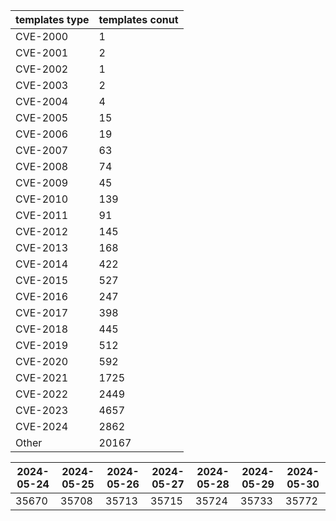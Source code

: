 | templates type | templates conut | 
| --- | --- | 
| CVE-2000 | 1 |
| CVE-2001 | 2 |
| CVE-2002 | 1 |
| CVE-2003 | 2 |
| CVE-2004 | 4 |
| CVE-2005 | 15 |
| CVE-2006 | 19 |
| CVE-2007 | 63 |
| CVE-2008 | 74 |
| CVE-2009 | 45 |
| CVE-2010 | 139 |
| CVE-2011 | 91 |
| CVE-2012 | 145 |
| CVE-2013 | 168 |
| CVE-2014 | 422 |
| CVE-2015 | 527 |
| CVE-2016 | 247 |
| CVE-2017 | 398 |
| CVE-2018 | 445 |
| CVE-2019 | 512 |
| CVE-2020 | 592 |
| CVE-2021 | 1725 |
| CVE-2022 | 2449 |
| CVE-2023 | 4657 |
| CVE-2024 | 2862 |
| Other | 20167 |


|2024-05-24 | 2024-05-25 | 2024-05-26 | 2024-05-27 | 2024-05-28 | 2024-05-29 | 2024-05-30|
|--- | ------ | ------ | ------ | ------ | ------ | ---|
|35670 | 35708 | 35713 | 35715 | 35724 | 35733 | 35772|

